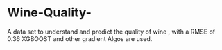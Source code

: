 # Wine-Quality-
A data set to understand and predict the quality of wine , with a RMSE of 0.36 XGBOOST and other gradient Algos are used. 
